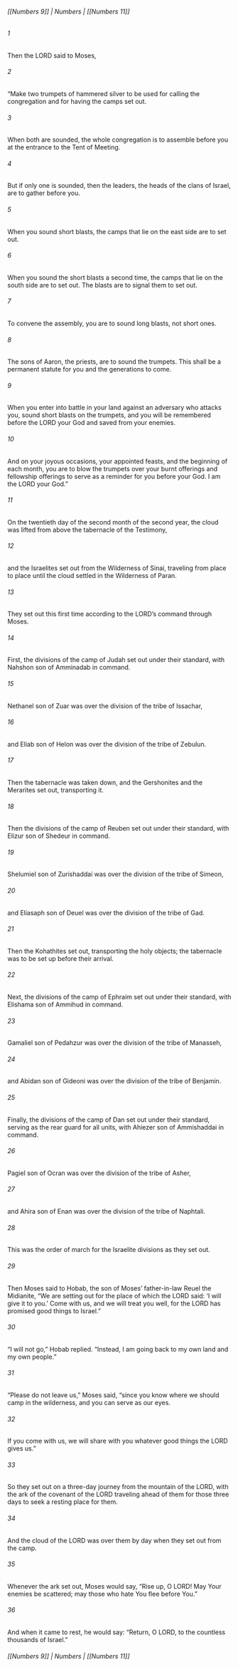 ###### [[Numbers 9]] | Numbers | [[Numbers 11]]

###### 1
Then the LORD said to Moses,
###### 2
“Make two trumpets of hammered silver to be used for calling the congregation and for having the camps set out.
###### 3
When both are sounded, the whole congregation is to assemble before you at the entrance to the Tent of Meeting.
###### 4
But if only one is sounded, then the leaders, the heads of the clans of Israel, are to gather before you.
###### 5
When you sound short blasts, the camps that lie on the east side are to set out.
###### 6
When you sound the short blasts a second time, the camps that lie on the south side are to set out. The blasts are to signal them to set out.
###### 7
To convene the assembly, you are to sound long blasts, not short ones.
###### 8
The sons of Aaron, the priests, are to sound the trumpets. This shall be a permanent statute for you and the generations to come.
###### 9
When you enter into battle in your land against an adversary who attacks you, sound short blasts on the trumpets, and you will be remembered before the LORD your God and saved from your enemies.
###### 10
And on your joyous occasions, your appointed feasts, and the beginning of each month, you are to blow the trumpets over your burnt offerings and fellowship offerings to serve as a reminder for you before your God. I am the LORD your God.”
###### 11
On the twentieth day of the second month of the second year, the cloud was lifted from above the tabernacle of the Testimony,
###### 12
and the Israelites set out from the Wilderness of Sinai, traveling from place to place until the cloud settled in the Wilderness of Paran.
###### 13
They set out this first time according to the LORD’s command through Moses.
###### 14
First, the divisions of the camp of Judah set out under their standard, with Nahshon son of Amminadab in command.
###### 15
Nethanel son of Zuar was over the division of the tribe of Issachar,
###### 16
and Eliab son of Helon was over the division of the tribe of Zebulun.
###### 17
Then the tabernacle was taken down, and the Gershonites and the Merarites set out, transporting it.
###### 18
Then the divisions of the camp of Reuben set out under their standard, with Elizur son of Shedeur in command.
###### 19
Shelumiel son of Zurishaddai was over the division of the tribe of Simeon,
###### 20
and Eliasaph son of Deuel was over the division of the tribe of Gad.
###### 21
Then the Kohathites set out, transporting the holy objects; the tabernacle was to be set up before their arrival.
###### 22
Next, the divisions of the camp of Ephraim set out under their standard, with Elishama son of Ammihud in command.
###### 23
Gamaliel son of Pedahzur was over the division of the tribe of Manasseh,
###### 24
and Abidan son of Gideoni was over the division of the tribe of Benjamin.
###### 25
Finally, the divisions of the camp of Dan set out under their standard, serving as the rear guard for all units, with Ahiezer son of Ammishaddai in command.
###### 26
Pagiel son of Ocran was over the division of the tribe of Asher,
###### 27
and Ahira son of Enan was over the division of the tribe of Naphtali.
###### 28
This was the order of march for the Israelite divisions as they set out.
###### 29
Then Moses said to Hobab, the son of Moses’ father-in-law Reuel the Midianite, “We are setting out for the place of which the LORD said: ‘I will give it to you.’ Come with us, and we will treat you well, for the LORD has promised good things to Israel.”
###### 30
“I will not go,” Hobab replied. “Instead, I am going back to my own land and my own people.”
###### 31
“Please do not leave us,” Moses said, “since you know where we should camp in the wilderness, and you can serve as our eyes.
###### 32
If you come with us, we will share with you whatever good things the LORD gives us.”
###### 33
So they set out on a three-day journey from the mountain of the LORD, with the ark of the covenant of the LORD traveling ahead of them for those three days to seek a resting place for them.
###### 34
And the cloud of the LORD was over them by day when they set out from the camp.
###### 35
Whenever the ark set out, Moses would say, “Rise up, O LORD! May Your enemies be scattered; may those who hate You flee before You.”
###### 36
And when it came to rest, he would say: “Return, O LORD, to the countless thousands of Israel.”

###### [[Numbers 9]] | Numbers | [[Numbers 11]]
